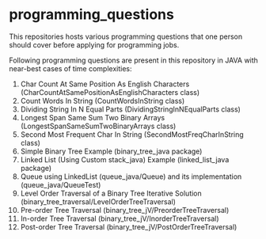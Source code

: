 # programming_questions

This repositories hosts various programming questions that one person should cover before applying for programming jobs.

Following programming questions are present in this repository in JAVA with near-best cases of time complexities:

1. Char Count At Same Position As English Characters (CharCountAtSamePositionAsEnglishCharacters class)
2. Count Words In String (CountWordsInString class)
3. Dividing String In N Equal Parts (DividingStringInNEqualParts class)
4. Longest Span Same Sum Two Binary Arrays (LongestSpanSameSumTwoBinaryArrays class)
5. Second Most Frequent Char In String (SecondMostFreqCharInString class)
6. Simple Binary Tree Example (binary_tree_java package)
7. Linked List (Using Custom stack_java) Example (linked_list_java package)
8. Queue using LinkedList (queue_java/Queue) and its implementation (queue_java/QueueTest)
9. Level Order Traversal of a Binary Tree Iterative Solution (binary_tree_traversal/LevelOrderTreeTraversal)
10. Pre-order Tree Traversal (binary_tree_jV/PreorderTreeTraversal)
11. In-order Tree Traversal (binary_tree_jV/InorderTreeTraversal)
12. Post-order Tree Traversal (binary_tree_jV/PostOrderTreeTraversal)
